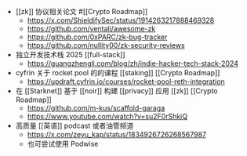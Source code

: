 - [[zk]] 协议相关论文 #[[Crypto Roadmap]]
	- https://x.com/ShieldifySec/status/1914263217888469328
	- https://github.com/ventali/awesome-zk
	- https://github.com/0xPARC/zk-bug-tracker
	- https://github.com/nullity00/zk-security-reviews
- 独立开发技术栈 2025 [[full-stack]]
	- https://guangzhengli.com/blog/zh/indie-hacker-tech-stack-2024
- cyfrin 关于 rocket pool 的的课程 [[staking]] [[Crypto Roadmap]]
	- https://updraft.cyfrin.io/courses/rocket-pool-reth-integration
- 在 [[Starknet]] 基于 [[noir]] 构建 [[privacy]] 应用 [[zk]] [[Crypto Roadmap]]
	- https://github.com/m-kus/scaffold-garaga
	- https://www.youtube.com/watch?v=su2F0rShkiQ
- 高质量 [[英语]] podcast 或者油管频道
	- https://x.com/zeyu_kap/status/1834926726268567987
	- 也可尝试使用 Podwise